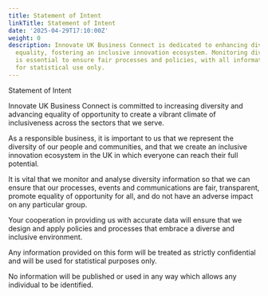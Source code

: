 ```yaml
---
title: Statement of Intent
linkTitle: Statement of Intent
date: '2025-04-29T17:10:00Z'
weight: 0
description: Innovate UK Business Connect is dedicated to enhancing diversity and
  equality, fostering an inclusive innovation ecosystem. Monitoring diversity data
  is essential to ensure fair processes and policies, with all information kept confidential
  for statistical use only.
---
```



Statement of Intent

Innovate UK Business Connect is committed to increasing diversity and advancing equality of opportunity to create a vibrant climate of inclusiveness across the sectors that we serve.

As a responsible business, it is important to us that we represent the diversity of our people and communities, and that we create an inclusive innovation ecosystem in the UK in which everyone can reach their full potential.

It is vital that we monitor and analyse diversity information so that we can ensure that our processes, events and communications are fair, transparent, promote equality of opportunity for all, and do not have an adverse impact on any particular group.

Your cooperation in providing us with accurate data will ensure that we design and apply policies and processes that embrace a diverse and inclusive environment.

Any information provided on this form will be treated as strictly confidential and will be used for statistical purposes only.

No information will be published or used in any way which allows any individual to be identified.

